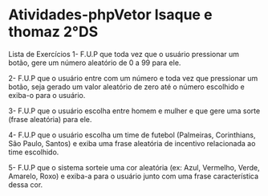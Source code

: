 # Atividades-phpVetor   Isaque e thomaz 2°DS

Lista de Exercícios
1- F.U.P que toda vez que o usuário pressionar um botão, gere um número aleatório de 0 a 99 para ele.

2- F.U.P que o usuário entre com um número e toda vez que pressionar um botão, seja gerado um valor aleatório de zero até o número escolhido e exiba-o para o usuário.

3- F.U.P que o usuário escolha entre homem e mulher e que gere uma sorte (frase aleatória) para ele.

4- F.U.P que o usuário escolha um time de futebol (Palmeiras, Corinthians, São Paulo, Santos) e exiba uma frase aleatória de incentivo relacionada ao time escolhido.

5- F.U.P que o sistema sorteie uma cor aleatória (ex: Azul, Vermelho, Verde, Amarelo, Roxo) e exiba-a para o usuário junto com uma frase característica dessa cor.
